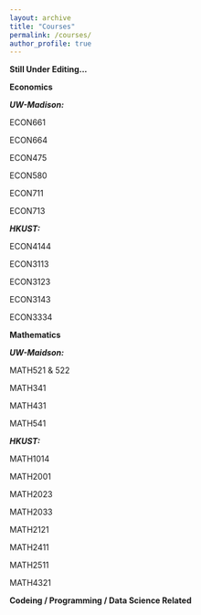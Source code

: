 ```yaml
---
layout: archive
title: "Courses"
permalink: /courses/
author_profile: true
---
```


**Still Under Editing...**

**Economics**

_**UW-Madison:**_

ECON661

ECON664

ECON475

ECON580

ECON711

ECON713

_**HKUST:**_

ECON4144

ECON3113

ECON3123

ECON3143

ECON3334

**Mathematics**

_**UW-Maidson:**_

MATH521 & 522

MATH341

MATH431

MATH541

_**HKUST:**_

MATH1014

MATH2001

MATH2023

MATH2033

MATH2121

MATH2411

MATH2511

MATH4321


**Codeing / Programming / Data Science Related**
